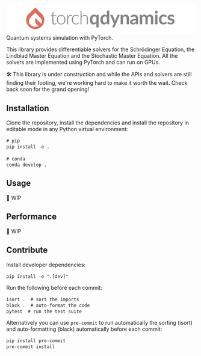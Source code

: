 ![torchqdynamics logo](./media/torchqdynamics_logo.png)
Quantum systems simulation with PyTorch.

This library provides differentiable solvers for the Schrödinger Equation, the Lindblad Master Equation and the Stochastic Master Equation. All the solvers are implemented using PyTorch and can run on GPUs.

:hammer_and_wrench: This library is under construction and while the APIs and solvers are still finding their footing, we're working hard to make it worth the wait. Check back soon for the grand opening!

## Installation
Clone the repository, install the dependencies and install the repository in editable mode in any Python virtual environment:
```shell
# pip
pip install -e .

# conda
conda develop .
```

## Usage
:construction: WIP

## Performance
:construction: WIP

## Contribute
Install developer dependencies:
```shell
pip install -e ".[dev]"
```

Run the following before each commit:
```shell
isort .  # sort the imports
black .  # auto-format the code
pytest  # run the test suite
```

Alternatively you can use `pre-commit` to run automatically the sorting (isort)
and auto-formatting (black) automatically before each commit:
```shell
pip install pre-commit
pre-commit install
```
